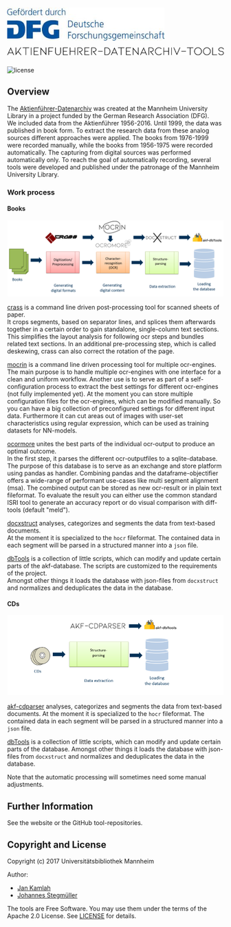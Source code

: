 ![dfg](docs/img/dfg.jpg)
![mocrin](docs/img/akf_logo.png)
========================  
![license](https://img.shields.io/badge/license-Apache%20License%202.0-blue.svg)

Overview
--------
The [Aktienführer-Datenarchiv][archiv-link] was created at the Mannheim University Library 
in a project funded by the German Research Association (DFG).  
We included data from the Aktienführer 1956-2016.
Until 1999, the data was published in book form.
To extract the research data from these analog sources different approaches were applied. 
The books from 1976-1999 were recorded manually, 
while the books from 1956-1975 were recorded automatically. 
The capturing from digital sources was performed automatically only. 
To reach the goal of automatically recording, several tools were developed and 
published under the patronage of the Mannheim University Library.
### Work process 
#### Books
![process](docs/img/Arbeitsschritte_mit_Logos.PNG "Book workflow")

[crass][crass-link] 
is a command line driven post-processing tool for scanned sheets of paper.  
It crops segments, based on separator lines, and
splices them afterwards together in a certain order to gain standalone, 
single-column text sections. This simplifies the layout analysis 
for following ocr steps and bundles related text sections.
In an additional pre-processing step, which is called deskewing, 
crass can also correct the rotation of the page.

[mocrin][mocrin-link]
is a command line driven processing tool for multiple ocr-engines.  
The main purpose is to handle multiple ocr-engines with one interface for 
a clean and uniform workflow. Another use is to serve as part of a self-configuration
process to extract the best settings for different ocr-engines (not fully implemented yet).
At the moment you can store multiple configuration files for the ocr-engines, 
which can be modified manually. So you can have a big collection of preconfigured settings
for different input data.
Furthermore it can cut areas out of images with user-set characteristics 
using regular expression, which can be used as training datasets for NN-models.

[ocormore][ocromore-link] 
unites the best parts of the individual ocr-output to produce an optimal outcome.   
In the first step, it parses the different ocr-outputfiles to a sqlite-database.
The purpose of this database is to serve as an exchange and store platform using 
pandas as handler. Combining pandas and the dataframe-objectifier offers a 
wide-range of performant use-cases like multi segment alignment (msa).
The combined output can be stored as new ocr-result or in plain text fileformat.
To evaluate the result you can either use the common standard ISRI tool 
to generate an accuracy report or do visual comparison with diff-tools (default "meld").

[docxstruct][docxstruct-link] 
analyses, categorizes and segments the data from text-based documents.  
At the moment it is specialized to the `hocr` fileformat. 
The contained data in each segment will be
parsed in a structured manner into a `json` file.

[dbTools][dbTools-link] 
is a collection of little scripts, 
which can modify and update certain parts of the akf-database.
The scripts are customized to the requirements of the project.   
Amongst other things it loads the database with json-files 
from `docxstruct` and normalizes and deduplicates the data in the database.

#### CDs
![process](docs/img/Arbeitsschritte_mit_Logos_CD.PNG "CD workflow")

[akf-cdparser][cdparser-link]
analyses, categorizes and segments the data from text-based documents.
At the moment it is specialized to the `hocr` fileformat. 
The contained data in each segment will be
parsed in a structured manner into a `json` file.

[dbTools][dbTools-link] 
is a collection of little scripts, 
which can modify and update certain parts of the database. 
Amongst other things it loads the database with json-files 
from `docxstruct` and normalizes and deduplicates the data in the database.

Note that the automatic processing will sometimes need some manual adjustments.

Further Information
-------------------
See the website or the GitHub tool-repositories.

Copyright and License
----

Copyright (c) 2017 Universitätsbibliothek Mannheim

Author: 
 * [Jan Kamlah](https://github.com/jkamlah)
 * [Johannes Stegmüller](https://github.com/Hyper-Node)

The tools are Free Software. You may use them under the terms of the Apache 2.0 License.
See [LICENSE](./LICENSE) for details.

[archiv-link]: https://digi.bib.uni-mannheim.de/aktienfuehrer/
[crass-link]: https://github.com/UB-Mannheim/crass
[mocrin-link]: https://github.com/UB-Mannheim/mocrin
[ocromore-link]: https://github.com/UB-Mannheim/ocromore
[docxstruct-link]: https://github.com/UB-Mannheim/docxstruct
[dbTools-link]: https://github.com/UB-Mannheim/akf-dbTools
[cdparser-link]: https://github.com/UB-Mannheim/akf-cdparser